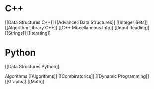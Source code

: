 # C++
[[Data Structures C++]]
[[Advanced Data Structures]]
[[Integer Sets]]
[[Algorithm Library C++]]
[[C++ Miscellaneous Info]]
[[Input Reading]]
[[Strings]]
[[Iterating]]
# Python
[[Data Structures Python]]

Algorithms
[[Algorithms]]
[[Combinatorics]]
[[Dynamic Programming]]
[[Graphs]]
[[Math]]

